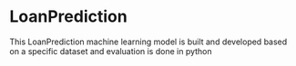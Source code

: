 # LoanPrediction
This LoanPrediction machine learning model is built and developed based on a specific dataset and evaluation is done in python
